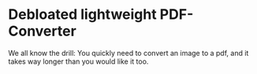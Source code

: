 # Debloated lightweight PDF-Converter

We all know the drill: You quickly need to convert an image to a pdf, and it takes way longer than you would like it too.